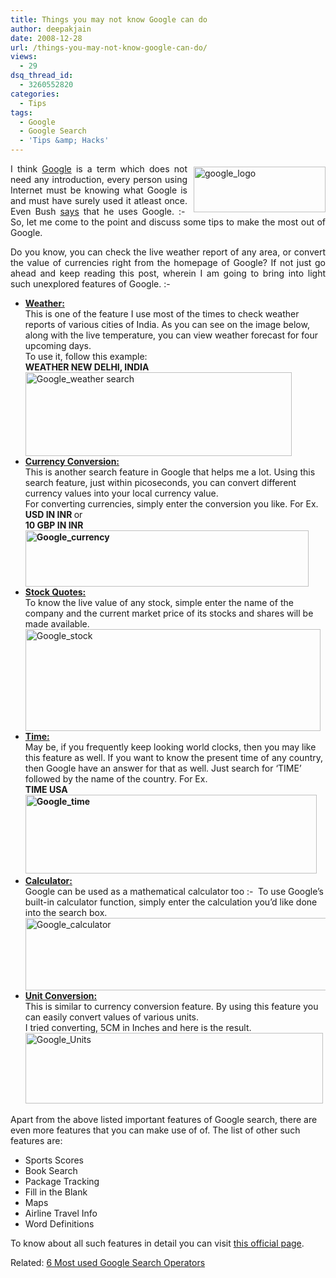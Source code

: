 ```yaml
---
title: Things you may not know Google can do
author: deepakjain
date: 2008-12-28
url: /things-you-may-not-know-google-can-do/
views:
  - 29
dsq_thread_id:
  - 3260552820
categories:
  - Tips
tags:
  - Google
  - Google Search
  - 'Tips &amp; Hacks'
---
```

<p align="justify">
  <a href="http://www.google.com" onclick="_gaq.push(['_trackEvent', 'outbound-article', 'http://www.google.com', '']);" target="_blank"><img class="wp-image-53313" style="border-top-width: 0px;border-left-width: 0px;border-bottom-width: 0px;margin: 5px 0px 0px 10px;border-right-width: 0px" height="73" alt="google_logo" src="http://cdn.devilsworkshop.org/files/2008/12/google-logo.jpg" width="211" align="right" border="0" /></a> I think <a href="http://www.google.com" onclick="_gaq.push(['_trackEvent', 'outbound-article', 'http://www.google.com', 'Google']);" target="_blank">Google</a> is a term which does not need any introduction, every person using Internet must be knowing what Google is and must have surely used it atleast once. Even Bush <a href="http://thinkprogress.org/2006/10/23/bush-says-he-uses-the-google/" onclick="_gaq.push(['_trackEvent', 'outbound-article', 'http://thinkprogress.org/2006/10/23/bush-says-he-uses-the-google/', 'says']);" target="_blank">says</a> that he uses Google. <img src="http://devilsworkshop.org/wp-includes/images/smilies/simple-smile.png" alt=":-)" class="wp-smiley" style="height: 1em; max-height: 1em;" /> So, let me come to the point and discuss some tips to make the most out of Google.
</p>

<p align="justify">
  Do you know, you can check the live weather report of any area, or convert the value of currencies right from the homepage of Google? If not just go ahead and keep reading this post, wherein I am going to bring into light such unexplored features of Google. <img src="http://devilsworkshop.org/wp-includes/images/smilies/simple-smile.png" alt=":-)" class="wp-smiley" style="height: 1em; max-height: 1em;" />
</p>

  * <div>
      <strong><u>Weather: <br /></u></strong>This is one of the feature I use most of the times to check weather reports of various cities of India. As you can see on the image below, along with the live temperature, you can view weather forecast for four upcoming days. <br />To use it, follow this example: <br /><strong>WEATHER NEW DELHI, INDIA <br /></strong><img style="border-top-width: 0px;border-left-width: 0px;border-bottom-width: 0px;border-right-width: 0px" height="134" alt="Google_weather search" src="http://cdn.devilsworkshop.org/files/2008/12/google-weathersearch.png" width="426" border="0" />
    </div>

  * <div>
      <strong><u>Currency Conversion: <br /></u></strong>This is another search feature in Google that helps me a lot. Using this search feature, just within picoseconds, you can convert different currency values into your local currency value. <br />For converting currencies, simply enter the conversion you like. For Ex. <br /><strong>USD IN INR </strong>or <br /><strong>10 GBP IN INR <br /><img style="border-top-width: 0px;border-left-width: 0px;border-bottom-width: 0px;border-right-width: 0px" height="90" alt="Google_currency" src="http://cdn.devilsworkshop.org/files/2008/12/google-currency.png" width="453" border="0" /> <br /></strong>
    </div>

  * <div>
      <strong><u>Stock Quotes: <br /></u></strong>To know the live value of any stock, simple enter the name of the company and the current market price of its stocks and shares will be made available. <br /><img style="border-top-width: 0px;border-left-width: 0px;border-bottom-width: 0px;border-right-width: 0px" height="163" alt="Google_stock" src="http://cdn.devilsworkshop.org/files/2008/12/google-stock.png" width="472" border="0" />
    </div>

  * <div>
      <strong><u>Time: <br /></u></strong>May be, if you frequently keep looking world clocks, then you may like this feature as well. If you want to know the present time of any country, then Google have an answer for that as well. Just search for ‘TIME’ followed by the name of the country. For Ex. <br /><strong>TIME USA <br /><img style="border-top-width: 0px;border-left-width: 0px;border-bottom-width: 0px;border-right-width: 0px" height="126" alt="Google_time" src="http://cdn.devilsworkshop.org/files/2008/12/google-time.png" width="466" border="0" />&#160; <br /></strong>
    </div>

  * <div>
      <strong><u>Calculator: <br /></u></strong>Google can be used as a mathematical calculator too <img src="http://devilsworkshop.org/wp-includes/images/smilies/simple-smile.png" alt=":-)" class="wp-smiley" style="height: 1em; max-height: 1em;" /> To use Google&#8217;s built-in calculator function, simply enter the calculation you&#8217;d like done into the search box.&#160; <br /><img style="border-top-width: 0px;border-left-width: 0px;border-bottom-width: 0px;border-right-width: 0px" height="116" alt="Google_calculator" src="http://cdn.devilsworkshop.org/files/2008/12/google-calculator.png" width="481" border="0" />
    </div>

  * <div>
      <strong><u>Unit Conversion: <br /></u></strong>This is similar to currency conversion feature. By using this feature you can easily convert values of various units. <br />I tried converting, 5CM in Inches and here is the result. <br /><img style="border-top-width: 0px;border-left-width: 0px;border-bottom-width: 0px;border-right-width: 0px" height="113" alt="Google_Units" src="http://cdn.devilsworkshop.org/files/2008/12/google-units.png" width="476" border="0" />&#160;
    </div>

Apart from the above listed important features of Google search, there are even more features that you can make use of of. The list of other such features are:

  * Sports Scores 
  * Book Search 
  * Package Tracking 
  * Fill in the Blank 
  * Maps 
  * Airline Travel Info 
  * Word Definitions 

To know about all such features in detail you can visit <a href="http://www.google.co.in/intl/en/help/features.html#" onclick="_gaq.push(['_trackEvent', 'outbound-article', 'http://www.google.co.in/intl/en/help/features.html#', 'this official page']);" target="_blank">this official page</a>.

Related: <a href="http://devilsworkshop.org/6-most-frequently-used-google-search-operators-for-better-searching/" target="_blank">6 Most used Google Search Operators</a>

